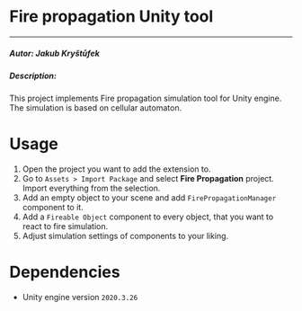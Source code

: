 # Fire propagation Unity tool

---

##### Autor: Jakub Kryštůfek

##### Description:

This project implements Fire propagation simulation tool for Unity engine. The simulation is based on cellular automaton.

# Usage

1. Open the project you want to add the extension to.
2. Go to `Assets > Import Package` and select **Fire Propagation** project. Import everything from the selection.
3. Add an empty object to your scene and add `FirePropagationManager` component to it.
4. Add a `Fireable Object` component to every object, that you want to react to fire simulation.
5. Adjust simulation settings of components to your liking.

# Dependencies

- Unity engine version `2020.3.26`